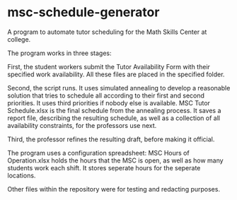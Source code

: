 # msc-schedule-generator
A program to automate tutor scheduling for the Math Skills Center at college.

The program works in three stages: 

First, the student workers submit the Tutor Availability Form with their specified work availability. All these files are placed in the specified folder.

Second, the script runs. It uses simulated annealing to develop a reasonable solution that tries to schedule all according to their first and second priorities. It uses third priorities if nobody else is available. MSC Tutor Schedule.xlsx is the final schedule from the annealing process. It saves a report file, describing the resulting schedule, as well as a collection of all availability constraints, for the professors use next. 

Third, the professor refines the resulting draft, before making it official. 


The program uses a configuration spreadsheet: 
MSC Hours of Operation.xlsx holds the hours that the MSC is open, as well as how many students work each shift. It stores seperate hours for the seperate locations.

Other files within the repository were for testing and redacting purposes. 


